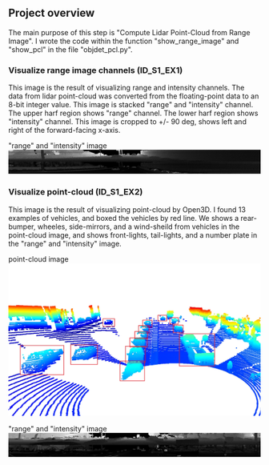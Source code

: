 ## Project overview
The main purpose of this step is "Compute Lidar Point-Cloud from Range Image".
I wrote the code within the function "show_range_image" and "show_pcl" in the file "objdet_pcl.py".

### Visualize range image channels (ID_S1_EX1)
This image is the result of visualizing range and intensity channels.
The data from lidar point-cloud was converted from the floating-point data to an 8-bit integer value.
This image is stacked "range" and "intensity" channel.
The upper harf region shows "range" channel.
The lower harf region shows "intensity" channel.
This image is cropped to +/- 90 deg, shows left and right of the forward-facing x-axis.

"range" and "intensity" image
![range_image_s1_ex1](./range_image_s1_ex1.jpg "range_image_s1_ex1")

### Visualize point-cloud (ID_S1_EX2)
This image is the result of visualizing point-cloud by Open3D.
I found 13 examples of vehicles, and boxed the vehicles by red line.
We shows a rear-bumper, wheeles, side-mirrors, and a wind-sheild from vehicles in the point-cloud image, and shows front-lights, tail-lights, and a number plate in the "range" and "intensity" image.

point-cloud image
![point-cloud](./point-cloud.jpg "point-cloud")

"range" and "intensity" image
![range_image_s1_ex2](./range_image_s1_ex2.jpg "range_image_s1_ex2")